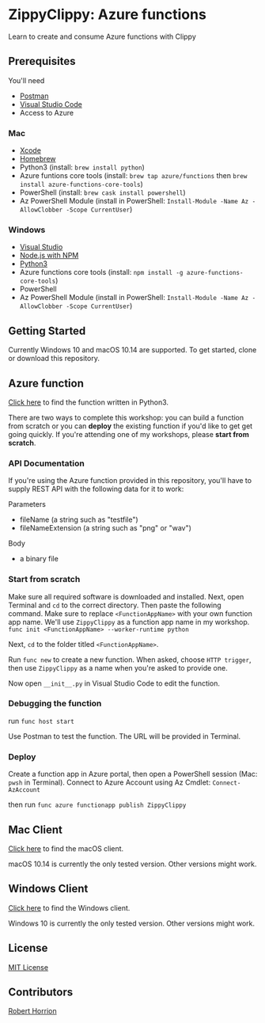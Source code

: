 # ZippyClippy: Azure functions

Learn to create and consume Azure functions with Clippy

## Prerequisites

You'll need

- [Postman](https://www.getpostman.com)
- [Visual Studio Code](https://code.visualstudio.com)
- Access to Azure

### Mac

- [Xcode](https://developer.apple.com/xcode/resources/)
- [Homebrew](https://brew.sh)
- Python3 (install: `brew install python`)
- Azure funtions core tools (install: `brew tap azure/functions` then `brew install azure-functions-core-tools`)
- PowerShell (install: `brew cask install powershell`)
- Az PowerShell Module (install in PowerShell: `Install-Module -Name Az -AllowClobber -Scope CurrentUser`)

### Windows

- [Visual Studio](https://visualstudio.microsoft.com/vs/)
- [Node.js with NPM](https://docs.npmjs.com/downloading-and-installing-node-js-and-npm)
- [Python3](https://www.python.org/downloads/windows/)
- Azure functions core tools (install: `npm install -g azure-functions-core-tools`)
- PowerShell
- Az PowerShell Module (install in PowerShell: `Install-Module -Name Az -AllowClobber -Scope CurrentUser`)

## Getting Started

Currently Windows 10 and macOS 10.14 are supported. To get started, clone or download this repository. 

## Azure function

[Click here](./AzureFunction/ZippyClippy) to find the function written in Python3. 

There are two ways to complete this workshop: you can build a function from scratch or you can **deploy** the existing function if you'd like to get get going quickly. If you're attending one of my workshops, please **start from scratch**.

### API Documentation

If you're using the Azure function provided in this repository, you'll have to supply REST API with the following data for it to work: 

Parameters

- fileName (a string such as "testfile")
- fileNameExtension (a string such as "png" or "wav")

Body

- a binary file

### Start from scratch

Make sure all required software is downloaded and installed. Next, open Terminal and `cd` to the correct directory. 
Then paste the following command. Make sure to replace `<FunctionAppName>` with your own function app name. We'll use `ZippyClippy` as a function app name in my workshop. 
`func init <FunctionAppName> --worker-runtime python`

Next, `cd` to the folder titled `<FunctionAppName>`. 

Run `func new` to create a new function. When asked, choose `HTTP trigger`, then use `ZippyClippy` as a name when you're asked to provide one. 

Now open `__init__.py` in Visual Studio Code to edit the function. 

### Debugging the function

run `func host start`

Use Postman to test the function. The URL will be provided in Terminal. 

### Deploy

Create a function app in Azure portal, then open a PowerShell session (Mac: `pwsh` in Terminal). Connect to Azure Account using Az Cmdlet: `Connect-AzAccount`

then run
`func azure functionapp publish ZippyClippy`

## Mac Client

[Click here](./Mac-ZippyClippy) to find the macOS client. 

macOS 10.14 is currently the only tested version. Other versions might work. 

## Windows Client

[Click here](./Windows-ZippyClippy) to find the Windows client. 

Windows 10 is currently the only tested version. Other versions might work. 

## License

[MIT License](./LICENSE.md)

## Contributors

[Robert Horrion](https://twitter.com/RobertHorrion)